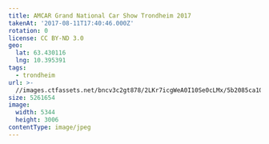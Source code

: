 ```yaml
---
title: AMCAR Grand National Car Show Trondheim 2017
takenAt: '2017-08-11T17:40:46.000Z'
rotation: 0
license: CC BY-ND 3.0
geo:
  lat: 63.430116
  lng: 10.395391
tags:
  - trondheim
url: >-
  //images.ctfassets.net/bncv3c2gt878/2LKr7icgWeA0I10Se0cLMx/5b2085ca10d89d4753b2201e2edce12f/amcar-grand-national-car-show-trondheim-2017_36508175065_o
size: 5261654
image:
  width: 5344
  height: 3006
contentType: image/jpeg
---
```


